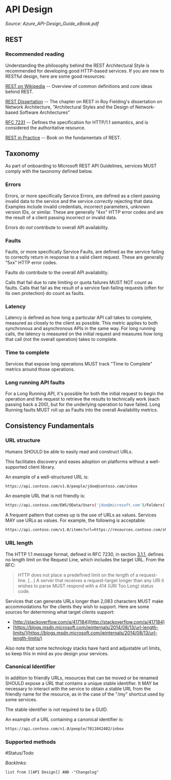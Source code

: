 # API Design

*Source: *Azure_API-Design_Guide_eBook.pdf**

## REST

### Recommended reading

Understanding the philosophy behind the REST Architectural Style is recommended for developing good HTTP-based services. If you are new to RESTful design, here are some good resources:

[REST on Wikipedia](http://en.wikipedia.org/wiki/Representational_state_transfer) -- Overview of common definitions and core ideas behind REST.

[REST Dissertation](https://www.ics.uci.edu/~fielding/pubs/dissertation/rest_arch_style.htm) -- The chapter on REST in Roy Fielding's dissertation on Network Architecture, "Architectural Styles and the Design of Network-based Software Architectures"

[RFC 7231](https://tools.ietf.org/html/rfc7231) -- Defines the specification for HTTP/1.1 semantics, and is considered the authoritative resource.

[REST in Practice](http://www.amazon.com/REST-Practice-Hypermedia-Systems-Architecture/dp/0596805829/) -- Book on the fundamentals of REST.

## Taxonomy

As part of onboarding to Microsoft REST API Guidelines, services MUST comply with the taxonomy defined below.

### Errors

Errors, or more specifically Service Errors, are defined as a client passing invalid data to the service and the service *correctly* rejecting that data. Examples include invalid credentials, incorrect parameters, unknown version IDs, or similar. These are generally "4xx" HTTP error codes and are the result of a client passing incorrect or invalid data.

Errors do *not* contribute to overall API availability.

### Faults

Faults, or more specifically Service Faults, are defined as the service failing to correctly return in response to a valid client request. These are generally "5xx" HTTP error codes.

Faults *do* contribute to the overall API availability.

Calls that fail due to rate limiting or quota failures MUST NOT count as faults. Calls that fail as the result of a service fast-failing requests (often for its own protection) do count as faults.

### Latency

Latency is defined as how long a particular API call takes to complete, measured as closely to the client as possible. This metric applies to both synchronous and asynchronous APIs in the same way. For long running calls, the latency is measured on the initial request and measures how long that call (not the overall operation) takes to complete.

### Time to complete

Services that expose long operations MUST track "Time to Complete" metrics around those operations.

### Long running API faults

For a Long Running API, it's possible for both the initial request to begin the operation and the request to retrieve the results to technically work (each passing back a 200), but for the underlying operation to have failed. Long Running faults MUST roll up as Faults into the overall Availability metrics.

## Consistency Fundamentals

### URL structure

Humans SHOULD be able to easily read and construct URLs.

This facilitates discovery and eases adoption on platforms without a well-supported client library.

An example of a well-structured URL is:

````bash
https://api.contoso.com/v1.0/people/jdoe@contoso.com/inbox
````

An example URL that is not friendly is:

````bash
https://api.contoso.com/EWS/OData/Users('jdoe@microsoft.com')/Folders('AAMkADdiYzI1MjUzLTk4MjQtNDQ1Yy05YjJkLWNlMzMzYmIzNTY0MwAuAAAAAACzMsPHYH6HQoSwfdpDx-2bAQCXhUk6PC1dS7AERFluCgBfAAABo58UAAA=')
````

A frequent pattern that comes up is the use of URLs as values. Services MAY use URLs as values. For example, the following is acceptable:

````bash
https://api.contoso.com/v1.0/items?url=https://resources.contoso.com/shoes/fancy
````

### URL length

The HTTP 1.1 message format, defined in RFC 7230, in section [3.1.1](https://tools.ietf.org/html/rfc7230#section-3.1.1), defines no length limit on the Request Line, which includes the target URL. From the RFC:

 > 
 > HTTP does not place a predefined limit on the length of a request-line. \[...\] A server that receives a request-target longer than any URI it wishes to parse MUST respond with a 414 (URI Too Long) status code.

Services that can generate URLs longer than 2,083 characters MUST make accommodations for the clients they wish to support. Here are some sources for determining what target clients support:

* [http://stackoverflow.com/a/417184](http://stackoverflow.com/a/417184)
* [https://blogs.msdn.microsoft.com/ieinternals/2014/08/13/url-length-limits/](https://blogs.msdn.microsoft.com/ieinternals/2014/08/13/url-length-limits/)

Also note that some technology stacks have hard and adjustable url limits, so keep this in mind as you design your services.

### Canonical Identifier

In addition to friendly URLs, resources that can be moved or be renamed SHOULD expose a URL that contains a unique stable identifier. It MAY be necessary to interact with the service to obtain a stable URL from the friendly name for the resource, as in the case of the "/my" shortcut used by some services.

The stable identifier is not required to be a GUID.

An example of a URL containing a canonical identifier is:

````bash
https://api.contoso.com/v1.0/people/7011042402/inbox
````

### Supported methods

\#Status/Todo 

*Backlinks:*

````dataview
list from [[API Design]] AND -"Changelog"
````
